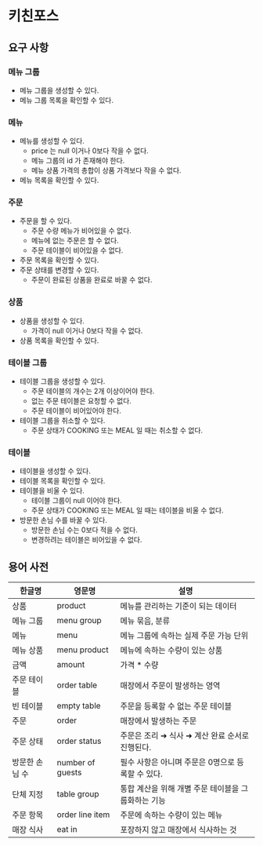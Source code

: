 # 키친포스

## 요구 사항

### 메뉴 그룹

- 메뉴 그룹을 생성할 수 있다.
- 메뉴 그룹 목록을 확인할 수 있다.

### 메뉴

- 메뉴를 생성할 수 있다.
    - price 는 null 이거나 0보다 작을 수 없다.
    - 메뉴 그룹의 id 가 존재해야 한다.
    - 메뉴 상품 가격의 총합이 상품 가격보다 작을 수 없다.
- 메뉴 목록을 확인할 수 있다.

### 주문

- 주문을 할 수 있다.
    - 주문 수량 메뉴가 비어있을 수 없다.
    - 메뉴에 없는 주문은 할 수 없다.
    - 주문 테이블이 비어있을 수 없다.
- 주문 목록을 확인할 수 있다.
- 주문 상태를 변경할 수 있다.
    - 주문이 완료된 상품을 완료로 바꿀 수 없다.

### 상품

- 상품을 생성할 수 있다.
    - 가격이 null 이거나 0보다 작을 수 없다.
- 상품 목록을 확인할 수 있다.

### 테이블 그룹

- 테이블 그룹을 생성할 수 있다.
    - 주문 테이블의 개수는 2개 이상이어야 한다.
    - 없는 주문 테이블은 요청할 수 없다.
    - 주문 테이블이 비어있어야 한다.
- 테이블 그룹을 취소할 수 있다.
    - 주문 상태가 COOKING 또는 MEAL 일 때는 취소할 수 없다.


### 테이블

- 테이블을 생성할 수 있다.
- 테이블 목록을 확인할 수 있다.
- 테이블을 비울 수 있다.
    - 테이블 그룹이 null 이어야 한다.
    - 주문 상태가 COOKING 또는 MEAL 일 때는 테이블을 비울 수 없다.
- 방문한 손님 수를 바꿀 수 있다.
    - 방문한 손님 수는 0보다 적을 수 없다.
    - 변경하려는 테이블은 비어있을 수 없다.

## 용어 사전

| 한글명 | 영문명 | 설명 |
| --- | --- | --- |
| 상품 | product | 메뉴를 관리하는 기준이 되는 데이터 |
| 메뉴 그룹 | menu group | 메뉴 묶음, 분류 |
| 메뉴 | menu | 메뉴 그룹에 속하는 실제 주문 가능 단위 |
| 메뉴 상품 | menu product | 메뉴에 속하는 수량이 있는 상품 |
| 금액 | amount | 가격 * 수량 |
| 주문 테이블 | order table | 매장에서 주문이 발생하는 영역 |
| 빈 테이블 | empty table | 주문을 등록할 수 없는 주문 테이블 |
| 주문 | order | 매장에서 발생하는 주문 |
| 주문 상태 | order status | 주문은 조리 ➜ 식사 ➜ 계산 완료 순서로 진행된다. |
| 방문한 손님 수 | number of guests | 필수 사항은 아니며 주문은 0명으로 등록할 수 있다. |
| 단체 지정 | table group | 통합 계산을 위해 개별 주문 테이블을 그룹화하는 기능 |
| 주문 항목 | order line item | 주문에 속하는 수량이 있는 메뉴 |
| 매장 식사 | eat in | 포장하지 않고 매장에서 식사하는 것 |
